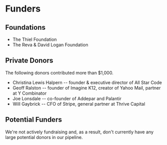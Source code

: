 # Funders

## Foundations

- The Thiel Foundation
- The Reva & David Logan Foundation

## Private Donors

The following donors contributed more than $1,000.

- Christina Lewis Halpern -- founder & executive director of All Star Code
- Geoff Ralston -- founder of Imagine K12, creator of Yahoo Mail, partner at Y Combinator
- Joe Lonsdale -- co-founder of Addepar and Palantir
- Will Gaybrick -- CFO of Stripe, general partner at Thrive Capital

## Potential Funders

We're not actively fundraising and, as a result, don't currently have any large potential donors in our pipeline.
